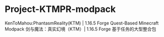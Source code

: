 # Project-KTMPR-modpack
KenToMahou:PhantasmReality(KTM) | 1.16.5 Forge Quest-Based Minecraft Modpack
剑与魔法：真实幻境（KTM）| 1.16.5 Forge 基于任务的大型整合包
